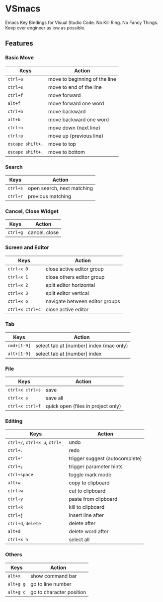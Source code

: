 # VSmacs

Emacs Key Bindings for Visual Studio Code. No Kill Ring. No Fancy Things. Keep over engineer as low as possible.

## Features

### Basic Move
| Keys | Action |
|------|--------|
| `ctrl+a` | move to beginning of the line |
| `ctrl+e` | move to end of the line |
| `ctrl+f` | move forward |
| `alt+f` | move forward one word |
| `ctrl+b` | move backward |
| `alt+b` | move backward one word |
| `ctrl+n` | move down (next line) |
| `ctrl+p` | move up (previous line) |
| `escape shift+,` | move to top |
| `escape shift+.` | move to bottom |

### Search
| Keys | Action |
|------|--------|
| `ctrl+s` | open search, next matching |
| `ctrl+r` | previous matching |

### Cancel, Close Widget
| Keys | Action |
|------|--------|
| `ctrl+g` | cancel, close |

### Screen and Editor
| Keys | Action |
|------|--------|
| `ctrl+x 0` | close active editor group |
| `ctrl+x 1` | close others editor group |
| `ctrl+x 2` | split editor horizontal |
| `ctrl+x 3` | split editor vertical |
| `ctrl+x o` | navigate between editor groups |
| `ctrl+x ctrl+c` | close active editor |

### Tab
| Keys | Action |
|------|--------|
| `cmd+[1-9]` | select tab at [number] index (mac only) |
| `alt+[1-9]` | select tab at [number] index |

### File
| Keys | Action |
|------|--------|
| `ctrl+x ctrl+s` | save |
| `ctrl+x s` | save all |
| `ctrl+x ctrl+f` | quick open (files in project only) |

### Editing
| Keys | Action |
|------|--------|
| `ctrl+/`, `ctrl+x u`, `ctrl+_` | undo |
| `ctrl+.` | redo |
| `ctrl+'` | trigger suggest (autocomplete) |
| `ctrl+;` | trigger parameter hints |
| `ctrl+space` | toggle mark mode |
| `alt+w` | copy to clipboard |
| `ctrl+w` | cut to clipboard |
| `ctrl+y` | paste from clipboard |
| `ctrl+k` | kill to clipboard |
| `ctrl+j` | insert line after |
| `ctrl+d`, `delete` | delete after |
| `alt+d` | delete word after |
| `ctrl+x h` | select all |

### Others
| Keys | Action |
|------|--------|
| `alt+x` | show command bar |
| `alt+g g` | go to line number |
| `alt+g c` | go to character position |
